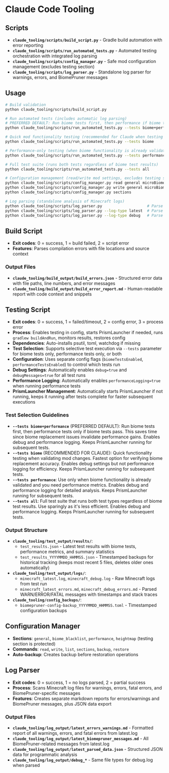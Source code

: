 # Claude Code Tooling

## Scripts

- **`claude_tooling/scripts/build_script.py`** - Gradle build automation with error reporting
- **`claude_tooling/scripts/run_automated_tests.py`** - Automated testing orchestration with integrated log parsing
- **`claude_tooling/scripts/config_manager.py`** - Safe mod configuration management (excludes testing section)
- **`claude_tooling/scripts/log_parser.py`** - Standalone log parser for warnings, errors, and BiomePruner messages

## Usage

```bash
# Build validation
python claude_tooling/scripts/build_script.py

# Run automated tests (includes automatic log parsing)
# PREFERRED DEFAULT: Run biome tests first, then performance if biome tests pass
python claude_tooling/scripts/run_automated_tests.py --tests biome+performance

# Quick mod functionality testing (recommended for Claude when testing changes)
python claude_tooling/scripts/run_automated_tests.py --tests biome

# Performance-only testing (when biome functionality is already validated)
python claude_tooling/scripts/run_automated_tests.py --tests performance

# Full test suite (runs both tests regardless of biome test results)
python claude_tooling/scripts/run_automated_tests.py --tests all

# Configuration management (read/write mod settings, excludes testing section)
python claude_tooling/scripts/config_manager.py read general microBiomeThreshold
python claude_tooling/scripts/config_manager.py write general microBiomeThreshold 75
python claude_tooling/scripts/config_manager.py sections

# Log parsing (standalone analysis of Minecraft logs)
python claude_tooling/scripts/log_parser.py                    # Parse both latest and debug logs
python claude_tooling/scripts/log_parser.py --log-type latest  # Parse only latest.log
python claude_tooling/scripts/log_parser.py --log-type debug   # Parse only debug.log
```

## Build Script

- **Exit codes**: 0 = success, 1 = build failed, 2 = script error
- **Features**: Parses compilation errors with file locations and source context

### Output Files
- **`claude_tooling/build_output/build_errors.json`** - Structured error data with file paths, line numbers, and error messages
- **`claude_tooling/build_output/build_error_report.md`** - Human-readable report with code context and snippets

## Testing Script

- **Exit codes**: 0 = success, 1 = failed/timeout, 2 = config error, 3 = process error
- **Process**: Enables testing in config, starts PrismLauncher if needed, runs `gradlew buildAndRun`, monitors results, restores config
- **Dependencies**: Auto-installs psutil, toml, watchdog if missing
- **Test Selection**: Supports selective test execution via `--tests` parameter for biome tests only, performance tests only, or both
- **Configuration**: Uses separate config flags (`biomeTestsEnabled`, `performanceTestsEnabled`) to control which tests run
- **Debug Settings**: Automatically enables `debug=true` and `debugMessages=true` for all test runs
- **Performance Logging**: Automatically enables `performanceLogging=true` when running performance tests
- **PrismLauncher Management**: Automatically starts PrismLauncher if not running, keeps it running after tests complete for faster subsequent executions

### Test Selection Guidelines

- **`--tests biome+performance`** (PREFERRED DEFAULT): Run biome tests first, then performance tests only if biome tests pass. This saves time since biome replacement issues invalidate performance gains. Enables debug and performance logging. Keeps PrismLauncher running for subsequent tests.
- **`--tests biome`** (RECOMMENDED FOR CLAUDE): Quick functionality testing when validating mod changes. Fastest option for verifying biome replacement accuracy. Enables debug settings but not performance logging for efficiency. Keeps PrismLauncher running for subsequent tests.
- **`--tests performance`**: Use only when biome functionality is already validated and you need performance metrics. Enables debug and performance logging for detailed analysis. Keeps PrismLauncher running for subsequent tests.
- **`--tests all`**: Full test suite that runs both test types regardless of biome test results. Use sparingly as it's less efficient. Enables debug and performance logging. Keeps PrismLauncher running for subsequent tests.

### Output Structure
- **`claude_tooling/test_output/results/`**:
  - `test_results.json` - Latest test results with biome tests, performance metrics, and summary statistics
  - `test_results_YYYYMMDD_HHMMSS.json` - Timestamped backups for historical tracking (keeps most recent 5 files, deletes older ones automatically)
- **`claude_tooling/test_output/logs/`**:
  - `minecraft_latest.log`, `minecraft_debug.log` - Raw Minecraft logs from test run
  - `minecraft_latest_errors.md`, `minecraft_debug_errors.md` - Parsed WARN/ERROR/FATAL messages with timestamps and stack traces
- **`claude_tooling/config_backups/`**:
  - `biomepruner-config-backup_YYYYMMDD_HHMMSS.toml` - Timestamped configuration backups

## Configuration Manager

- **Sections**: `general`, `biome_blacklist`, `performance`, `heightmap` (testing section is protected)
- **Commands**: `read`, `write`, `list`, `sections`, `backup`, `restore`
- **Auto-backup**: Creates backup before restoration operations

## Log Parser

- **Exit codes**: 0 = success, 1 = no logs parsed, 2 = partial success
- **Process**: Scans Minecraft log files for warnings, errors, fatal errors, and BiomePruner-specific messages
- **Features**: Creates separate markdown reports for errors/warnings and BiomePruner messages, plus JSON data export

### Output Files
- **`claude_tooling/log_output/latest_errors_warnings.md`** - Formatted report of all warnings, errors, and fatal errors from latest.log
- **`claude_tooling/log_output/latest_biomepruner_messages.md`** - All BiomePruner-related messages from latest.log
- **`claude_tooling/log_output/latest_parsed_data.json`** - Structured JSON data for programmatic analysis
- **`claude_tooling/log_output/debug_*`** - Same file types for debug.log when parsed